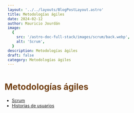 ```yaml
---
layout: '../../layouts/BlogPostLayout.astro'
title: Metodologías ágiles
date: 2024-02-12
author: Mauricio Jourdán
image:
  {
    src: '/astro-doc-full-stack/images/scrum/back.webp',
    alt: 'Scrum',
  }
description: Metodologías ágiles
draft: false
category: Metodologías ágiles
---
```


# Metodologías ágiles

- [Scrum](/astro-doc-full-stack/blog/scrum/scrum)
- [Historias de usuarios](/astro-doc-full-stack/blog/scrum/hu)

<style>
  h1 { color: #713f12; }
  h2 { color: #2563eb; }
  h3 { color: #a855f7; }
  img {
    width: 100%;
    height: 100%;
    object-fit: cover;
  }
  img[alt="Nest Inyección de dependencias."] {
  max-width:  400px;
  margin: 0 auto;
  display: block;
  }
  pre {
    padding: 10px;
  }
</style>

